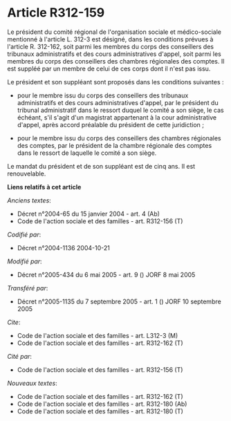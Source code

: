 # Article R312-159

Le président du comité régional de l'organisation sociale et médico-sociale mentionné à l'article L. 312-3 est désigné, dans
les conditions prévues à l'article R. 312-162, soit parmi les membres du corps des conseillers des tribunaux administratifs
et des cours administratives d'appel, soit parmi les membres du corps des conseillers des chambres régionales des comptes. Il
est suppléé par un membre de celui de ces corps dont il n'est pas issu.

Le président et son suppléant sont proposés dans les conditions suivantes :

- pour le membre issu du corps des conseillers des tribunaux administratifs et des cours administratives d'appel, par le
président du tribunal administratif dans le ressort duquel le comité a son siège, le cas échéant, s'il s'agit d'un magistrat
appartenant à la cour administrative d'appel, après accord préalable du président de cette juridiction ;

- pour le membre issu du corps des conseillers des chambres régionales des comptes, par le président de la chambre régionale
des comptes dans le ressort de laquelle le comité a son siège.

Le mandat du président et de son suppléant est de cinq ans. Il est renouvelable.

**Liens relatifs à cet article**

_Anciens textes_:

  - Décret n°2004-65 du 15 janvier 2004 - art. 4 (Ab)
  - Code de l'action sociale et des familles - art. R312-156 (T)

_Codifié par_:

  - Décret n°2004-1136 2004-10-21

_Modifié par_:

  - Décret n°2005-434 du 6 mai 2005 - art. 9 () JORF 8 mai 2005

_Transféré par_:

  - Décret n°2005-1135 du 7 septembre 2005 - art. 1 () JORF 10 septembre 2005

_Cite_:

  - Code de l'action sociale et des familles - art. L312-3 (M)
  - Code de l'action sociale et des familles - art. R312-162 (T)

_Cité par_:

  - Code de l'action sociale et des familles - art. R312-156 (T)

_Nouveaux textes_:

  - Code de l'action sociale et des familles - art. R312-162 (T)
  - Code de l'action sociale et des familles - art. R312-180 (Ab)
  - Code de l'action sociale et des familles - art. R312-180 (T)
